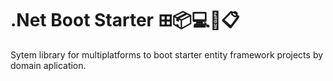 # .Net Boot Starter ⊞📦💻📱📋
<p>
Sytem library for multiplatforms to boot starter entity framework projects by domain aplication.
</p>
